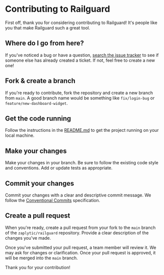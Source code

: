 # Contributing to Railguard

First off, thank you for considering contributing to Railguard! It's people like you that make Railguard such a great tool.

## Where do I go from here?

If you've noticed a bug or have a question, [search the issue tracker](https://github.com/zaplytic/railguard/issues) to see if someone else has already created a ticket. If not, feel free to create a new one!

## Fork & create a branch

If you're ready to contribute, fork the repository and create a new branch from `main`. A good branch name would be something like `fix/login-bug` or `feature/new-dashboard-widget`.

## Get the code running

Follow the instructions in the [README.md](README.md) to get the project running on your local machine.

## Make your changes

Make your changes in your branch. Be sure to follow the existing code style and conventions. Add or update tests as appropriate.

## Commit your changes

Commit your changes with a clear and descriptive commit message. We follow the [Conventional Commits](https://www.conventionalcommits.org/en/v1.0.0/) specification.

## Create a pull request

When you're ready, create a pull request from your fork to the `main` branch of the `zaplytic/railguard` repository. Provide a clear description of the changes you've made.

Once you've submitted your pull request, a team member will review it. We may ask for changes or clarification. Once your pull request is approved, it will be merged into the `main` branch.

Thank you for your contribution!
